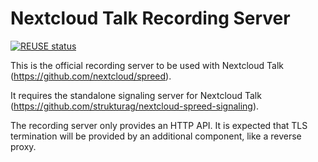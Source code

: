 <!--
  - SPDX-FileCopyrightText: 2023 Nextcloud GmbH and Nextcloud contributors
  - SPDX-License-Identifier: AGPL-3.0-or-later
-->
# Nextcloud Talk Recording Server

[![REUSE status](https://api.reuse.software/badge/github.com/nextcloud/nextcloud-talk-recording)](https://api.reuse.software/info/github.com/nextcloud/nextcloud-talk-recording)

This is the official recording server to be used with Nextcloud Talk (https://github.com/nextcloud/spreed).

It requires the standalone signaling server for Nextcloud Talk (https://github.com/strukturag/nextcloud-spreed-signaling).

The recording server only provides an HTTP API. It is expected that TLS termination will be provided by an additional component, like a reverse proxy. 
